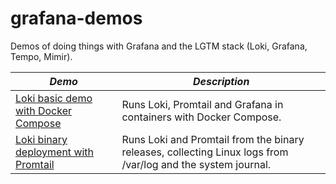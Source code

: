 # grafana-demos

Demos of doing things with Grafana and the LGTM stack (Loki, Grafana, Tempo, Mimir).

| *Demo* | *Description* |
| --- | --- |
| [Loki basic demo with Docker Compose](loki-docker-compose/README.md) | Runs Loki, Promtail and Grafana in containers with Docker Compose. |
| [Loki binary deployment with Promtail](loki-binary-with-promtail/README.md) | Runs Loki and Promtail from the binary releases, collecting Linux logs from /var/log and the system journal. |

